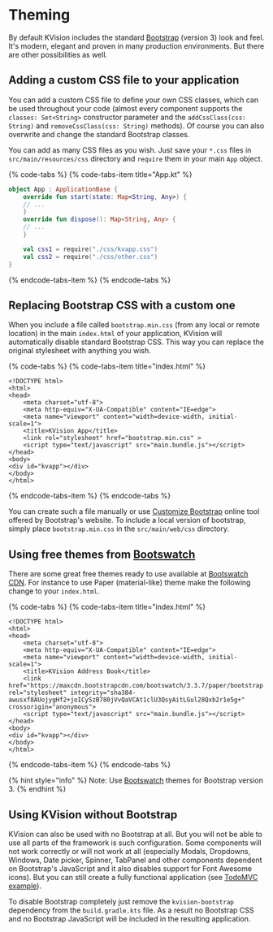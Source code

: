 # Theming

By default KVision includes the standard [Bootstrap](http://getbootstrap.com/docs/3.3/) \(version 3\) look and feel. It's modern, elegant and proven in many production environments. But there are other possibilities as well.

## Adding a custom CSS file to your application

You can add a custom CSS file to define your own CSS classes, which can be used throughout your code \(almost every component supports the `classes: Set<String>` constructor parameter and the `addCssClass(css: String)` and `removeCssClass(css: String)` methods\). Of course you can also overwrite and change the standard Bootstrap classes.

You can add as many CSS files as you wish. Just save your `*.css` files in `src/main/resources/css` directory and `require` them in your main `App` object.

{% code-tabs %}
{% code-tabs-item title="App.kt" %}
```kotlin
object App : ApplicationBase {
    override fun start(state: Map<String, Any>) {
    // ...
    }
    override fun dispose(): Map<String, Any> {
    // ...
    }

    val css1 = require("./css/kvapp.css")
    val css2 = require("./css/other.css")
}
```
{% endcode-tabs-item %}
{% endcode-tabs %}

## Replacing Bootstrap CSS with a custom one

When you include a file called `bootstrap.min.css` \(from any local or remote location\) in the main `index.html` of your application, KVision will automatically disable standard Bootstrap CSS. This way you can replace the original stylesheet with anything you wish.

{% code-tabs %}
{% code-tabs-item title="index.html" %}
```markup
<!DOCTYPE html>
<html>
<head>
    <meta charset="utf-8">
    <meta http-equiv="X-UA-Compatible" content="IE=edge">
    <meta name="viewport" content="width=device-width, initial-scale=1">
    <title>KVision App</title>
    <link rel="stylesheet" href="bootstrap.min.css" >
    <script type="text/javascript" src="main.bundle.js"></script>
</head>
<body>
<div id="kvapp"></div>
</body>
</html>
```
{% endcode-tabs-item %}
{% endcode-tabs %}

You can create such a file manually or use [Customize Bootstrap](http://getbootstrap.com/docs/3.3/customize/) online tool offered by Bootstrap's website. To include a local version of bootstrap, simply place `bootstrap.min.css` in the `src/main/web/css` directory.

## Using free themes from [Bootswatch](https://bootswatch.com/3/)

There are some great free themes ready to use available at [Bootswatch CDN](https://www.bootstrapcdn.com/legacy/bootswatch/). For instance to use Paper \(material-like\) theme make the following change to your `index.html`.

{% code-tabs %}
{% code-tabs-item title="index.html" %}
```markup
<!DOCTYPE html>
<html>
<head>
    <meta charset="utf-8">
    <meta http-equiv="X-UA-Compatible" content="IE=edge">
    <meta name="viewport" content="width=device-width, initial-scale=1">
    <title>KVision Address Book</title>
    <link href="https://maxcdn.bootstrapcdn.com/bootswatch/3.3.7/paper/bootstrap.min.css" rel="stylesheet" integrity="sha384-awusxf8AUojygHf2+joICySzB780jVvQaVCAt1clU3QsyAitLGul28Qxb2r1e5g+" crossorigin="anonymous">
    <script type="text/javascript" src="main.bundle.js"></script>
</head>
<body>
<div id="kvapp"></div>
</body>
</html>
```
{% endcode-tabs-item %}
{% endcode-tabs %}

{% hint style="info" %}
Note: Use [Bootswatch](https://bootswatch.com/3/) themes for Bootstrap version 3.
{% endhint %}

## Using KVision without Bootstrap

KVision can also be used with no Bootstrap at all. But you will not be able to use all parts of the framework is such configuration. Some components will not work correctly or will not work at all \(especially Modals, Dropdowns, Windows, Date picker, Spinner, TabPanel and other components dependent on Bootstrap's JavaScript and it also disables support for Font Awesome icons\). But you can still create a fully functional application \(see [TodoMVC example](https://github.com/rjaros/kvision-examples#todomvc)\).

To disable Bootstrap completely just remove the `kvision-bootstrap` dependency from the `build.gradle.kts` file. As a result no Bootstrap CSS and no Bootstrap JavaScript will be included in the resulting application.

